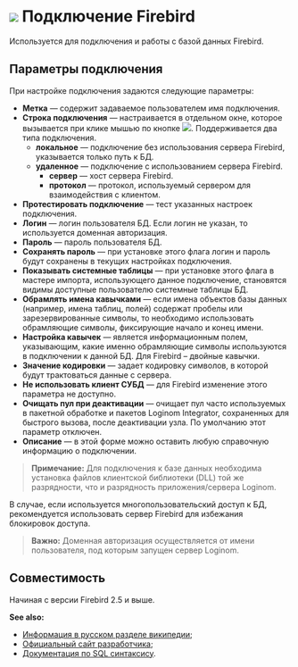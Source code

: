 # ![ ](../../../images/icons/data-sources/db-firebird_default.svg) Подключение Firebird

Используется для подключения и работы с базой данных Firebird.

## Параметры подключения

При настройке подключения задаются следующие параметры:

* **Метка** — содержит задаваемое пользователем имя подключения.
* **Строка подключения** — настраивается в отдельном окне, которое вызывается при клике мышью по кнопке ![ ](../../../images/extjs-theme/form/open-trigger/open-trigger_default.svg). Поддерживается два типа подключения.
   * **локальное** — подключение без использования сервера Firebird, указывается только путь к БД.
   * **удаленное** — подключение с использованием сервера Firebird.
      * **сервер** — хост сервера Firebird.
      * **протокол** — протокол, используемый сервером для взаимодействия с клиентом.
* **Протестировать подключение** — тест указанных настроек подключения.
* **Логин** — логин пользователя БД. Если логин не указан, то используется доменная авторизация.
* **Пароль** — пароль пользователя БД.
* **Сохранять пароль** — при установке этого флага логин и пароль будут сохранены в текущих настройках подключения.
* **Показывать системные таблицы** — при установке этого флага в мастере импорта, использующего данное подключение, становятся видимы доступные пользователю системные таблицы БД.
* **Обрамлять имена кавычками** — если имена объектов базы данных (например, имена таблиц, полей) содержат пробелы или зарезервированные символы, то необходимо использовать обрамляющие символы, фиксирующие начало и конец имени.
* **Настройка кавычек** — является информационным полем, указывающим, какие именно обрамляющие символы используются в подключении к данной БД. Для Firebird – двойные кавычки.
* **Значение кодировки** — задает кодировку символов, в которой будут трактоваться данные с сервера.
* **Не использовать клиент СУБД** —  для Firebird изменение этого параметра не доступно.
* **Очищать пул при деактивации** — очищает пул часто используемых в пакетной обработке и пакетов Loginom Integrator, сохраненных для быстрого вызова, после деактивации узла. По умолчанию этот параметр отключен.
* **Описание** — в этой форме можно оставить любую справочную информацию о подключении.

> **Примечание:** Для подключения к базе данных необходима установка файлов клиентской библиотеки (DLL) той же разрядности, что и разрядность приложения/сервера Loginom.

В случае, если используется многопользовательский доступ к БД, рекомендуется использовать сервер Firebird для избежания блокировок доступа.

> **Важно:** Доменная авторизация осуществляется от имени пользователя, под которым запущен сервер Loginom.

## Совместимость

Начиная с версии Firebird 2.5 и выше.

**See also:**

* [Информация в русском разделе википедии](https://ru.wikipedia.org/wiki/Firebird);
* [Официальный сайт разработчика](https://firebirdsql.org/);
* [Документация по SQL синтаксису](https://www.firebirdsql.org/file/documentation/reference_manuals/fblangref25-en/html/fblangref25-dml.html).
